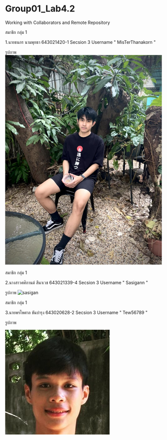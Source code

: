 # Group01_Lab4.2
Working with Collaborators and Remote Repository

สมาชิก กลุ่ม 1

1.นายธนกร นามพุทธา 643021420-1 Secsion 3 Username " MisTerThanakorn "

รูปภาพ ![MisTerThanakorn](./media/Thanakorn.jpg)

สมาชิก กลุ่ม 1

2.นางสาวศศิกานต์ สีนาเวช 643021339-4 Secsion 3 Username " Sasigann "

รูปภาพ ![sasigan](https://github.com/MisTerThanakorn/Group01_Lab4.2/assets/137757344/d43c7446-23bd-4891-9ff3-a9170303aadb)

สมาชิก กลุ่ม 1

3.นายพรไพศาล ขันบำรุง 643020628-2 Secsion 3 Username " Tew56789 "

รูปภาพ

![pornpaisan.k](./media/pornpaisan.jpg)

